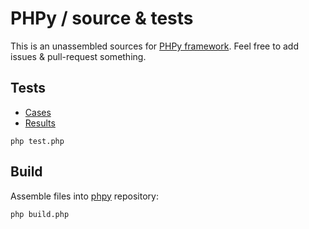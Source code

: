 # PHPy / source & tests
This is an unassembled sources for [PHPy framework](https://github.com/mrcrypster/phpy).
Feel free to add issues & pull-request something.

## Tests
- [Cases](/test.php)
- [Results](/tests.md)

```
php test.php
```

## Build
Assemble files into [phpy](https://github.com/mrcrypster/phpy) repository:
```
php build.php
```
